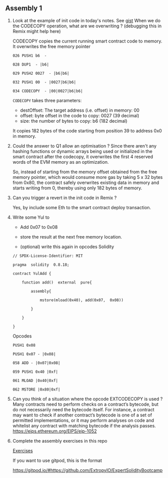 
## Assembly 1

1. Look at the example of init code in today's notes. See [gist](https://gist.github.com/extropyCoder/4243c0f90e6a6e97006a31f5b9265b94)
When we do the CODECOPY operation, what are we overwriting ?
(debugging this in Remix might help here)

    CODECOPY copies the current running smart contract code to memory. It overwrites the free memory pointer
    ```
    026 PUSH1 b6  - 

    028 DUP1  - |b6|

    029 PUSH2 0027  - |b6|b6|

    032 PUSH1 00  - |0027|b6|b6|

    034 CODECOPY  - |00|0027|b6|b6|
    ```
    `CODECOPY` takes three parameters:
    - destOffset: The target address (i.e. offset) in memory: 00 
    - offset: byte offset in the code to copy: 0027  (39 decimal)
    - size: the number of bytes to copy: b6 (182 decimal)

    It copies 182 bytes of the code starting from position 39 to address 0x0 in memory.

2. Could the answer to Q1 allow an optimisation ?
    Since there aren't any hashing functions or dynamic arrays being used or initialized in the smart contract after the codecopy, it overwrites the first 4 reserved words of the EVM memory as an optimization.

    So, instead of starting from the memory offset obtained from the free memory pointer, which would consume more gas by taking 5 x 32 bytes from 0x80, the contract safely overwrites existing data in memory and starts writing from 0, thereby using only 182 bytes of memory.

3. Can you trigger a revert in the init code in Remix ?

    Yes, by include some Eth to the smart contract deploy transaction.

4. Write some Yul to

	- Add 0x07 to 0x08

	- store the result at the next free memory location.

	- (optional) write this again in opcodes
    Solidity
    ```
    // SPDX-License-Identifier: MIT

    pragma  solidity  0.8.18;

    contract YulAdd {

        function add()  external  pure{

            assembly{

                mstore(mload(0x40), add(0x07,  0x08))

            }	

        }

    }
    ```
    Opcodes
    ```
    PUSH1 0x08 

    PUSH1 0x07 - |0x08|

    058 ADD - |0x07|0x08|

    059 PUSH1 0x40 |0xf|

    061 MLOAD |0x40|0xf|

    062 MSTORE |0x80|0xf|
    ```

5.  Can you think of a situation where the opcode EXTCODECOPY is used ?
    Many contracts need to perform checks on a contract’s bytecode, but do not necessarily need the bytecode itself. For instance, a contract may want to check if another contract’s bytecode is one of a set of permitted implementations, or it may perform analyses on code and whitelist any contract with matching bytecode if the analysis passes.
    https://eips.ethereum.org/EIPS/eip-1052

6. Complete the assembly exercises in this repo

    [Exercises](https://github.com/ExtropyIO/ExpertSolidityBootcamp)

    If you want to use gitpod, this is the format

    https://gitpod.io/#https://github.com/ExtropyIO/ExpertSolidityBootcamp
